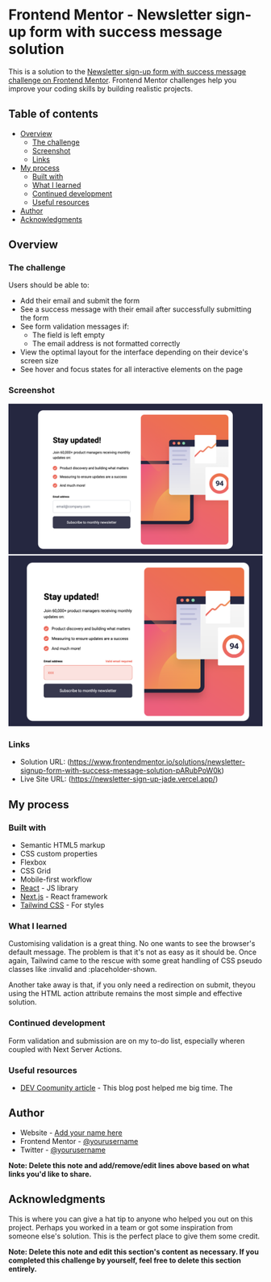 # Frontend Mentor - Newsletter sign-up form with success message solution

This is a solution to the [Newsletter sign-up form with success message challenge on Frontend Mentor](https://www.frontendmentor.io/challenges/newsletter-signup-form-with-success-message-3FC1AZbNrv). Frontend Mentor challenges help you improve your coding skills by building realistic projects. 

## Table of contents

- [Overview](#overview)
  - [The challenge](#the-challenge)
  - [Screenshot](#screenshot)
  - [Links](#links)
- [My process](#my-process)
  - [Built with](#built-with)
  - [What I learned](#what-i-learned)
  - [Continued development](#continued-development)
  - [Useful resources](#useful-resources)
- [Author](#author)
- [Acknowledgments](#acknowledgments)

## Overview

### The challenge

Users should be able to:

- Add their email and submit the form
- See a success message with their email after successfully submitting the form
- See form validation messages if:
  - The field is left empty
  - The email address is not formatted correctly
- View the optimal layout for the interface depending on their device's screen size
- See hover and focus states for all interactive elements on the page

### Screenshot

![Desktop preview](./public/assets/images/desktop-screenshot.png)
![Error state](public/assets/images/error-state.png)


### Links

- Solution URL: (https://www.frontendmentor.io/solutions/newsletter-signup-form-with-success-message-solution-pARubPoW0k)
- Live Site URL: (https://newsletter-sign-up-jade.vercel.app/)

## My process

### Built with

- Semantic HTML5 markup
- CSS custom properties
- Flexbox
- CSS Grid
- Mobile-first workflow
- [React](https://reactjs.org/) - JS library
- [Next.js](https://nextjs.org/) - React framework
- [Tailwind CSS](https://tailwindcss.com/) - For styles


### What I learned

Customising validation is a great thing. No one wants to see the browser's default message. The problem is that it's not as easy as it should be. Once again, Tailwind came to the rescue with some great handling of CSS pseudo classes like :invalid and :placeholder-shown.

Another take away is that, if you only need a redirection on submit, theyou using the HTML action attribute remains the most simple and effective solution.


### Continued development

Form validation and submission are on my to-do list, especially wheren coupled with Next Server Actions.


### Useful resources

- [DEV Coomunity article](https://dev.to/deyemiobaa/adding-custom-validation-to-a-form-with-tailwindcss-1e7d#:~:text=Preventing%20Form%20Submission&text=Since%20the%20input%20fields%20are,the%20form%20from%20being%20submitted.&text=We%20use%20the%20%3Ainvalid%20pseudo,when%20the%20form%20is%20invalid.) - This blog post helped me big time. The 

## Author

- Website - [Add your name here](https://www.your-site.com)
- Frontend Mentor - [@yourusername](https://www.frontendmentor.io/profile/yourusername)
- Twitter - [@yourusername](https://www.twitter.com/yourusername)

**Note: Delete this note and add/remove/edit lines above based on what links you'd like to share.**

## Acknowledgments

This is where you can give a hat tip to anyone who helped you out on this project. Perhaps you worked in a team or got some inspiration from someone else's solution. This is the perfect place to give them some credit.

**Note: Delete this note and edit this section's content as necessary. If you completed this challenge by yourself, feel free to delete this section entirely.**
